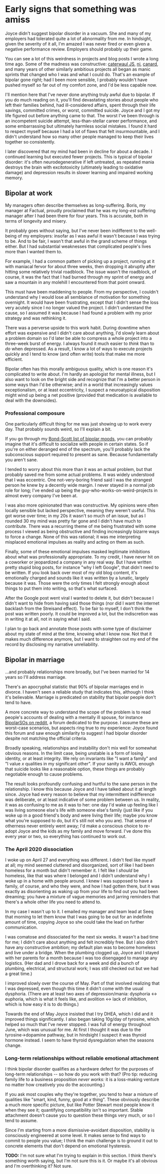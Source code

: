 # Early signs that something was amiss
Joyce didn't suggest bipolar disorder in a vacuum. She and many of my employers had tolerated quite a lot of abnormality from me. In hindsight, given the severity of it all, I'm amazed I was never fired or even given a negative performance review. Employers should probably up their game.

You can see a lot of this weirdness in projects and blog posts I wrote a long time ago. Some of the madness was constructive: [caterwaul JS](https://github.com/spencertipping/caterwaul), [ni](https://github.com/spencertipping/ni), [canard](https://github.com/spencertipping/canard), and many years of other similarly ambitious projects all began as manic sprints that changed who I was and what I could do. That's an example of bipolar gone right; had I been more sensible, I probably wouldn't have pushed myself so far out of my comfort zone, and I'd be less capable now.

I'll mention here that I've never done anything truly awful due to bipolar. If you do much reading on it, you'll find devastating stories about people who left their families behind, had ill-considered affairs, spent through their life savings, committed crimes, or worst, committed suicide. Joyce and I got my life figured out before anything came to that. The worst I've been through is an incompetent suicide attempt, less-than-stellar career performance, and some embarrassing but ultimately harmless social mistakes. I found it hard to respect myself because I had a lot of flaws that felt insurmountable, and I didn't understand how so many other people managed to keep their lives together so consistently.

I later discovered that my mind had been in decline for about a decade. I continued learning but executed fewer projects. This is typical of bipolar disorder: it's often neurodegenerative if left untreated, as repeated mania destroys the brain with excitotoxicity (ultimately leading to oxidative damage) and depression results in slower learning and impaired working memory.


## Bipolar at work
My managers often describe themselves as long-suffering. Boris, my manager at Factual, proudly proclaimed that he was my long-_est_ suffering manager after I had been there for four years. This is accurate, both in terms of longevity and misery.

It probably goes without saying, but I've never been indifferent to the well-being of my employers: insofar as I was awful it wasn't because I was trying to be. And to be fair, I wasn't that awful in the grand scheme of things either. But I had substantial weaknesses that complicated people's lives more than I wanted them to.

For example, I had a common pattern of picking up a project, running at it with maniacal fervor for about three weeks, then dropping it abruptly after hitting some relatively trivial roadblock. The issue wasn't the roadblock, of course, it was the fact that I had burned through my sprint of energy and saw a mountain in any molehill I encountered from that point onward.

This must have been maddening to people. From my perspective, I couldn't understand why I would lose all semblance of motivation for something overnight. It would have been frustrating, except that I didn't sense the loss very acutely since I no longer valued the project. I didn't understand the cause, so I assumed it was because I had found a problem with my prior strategy and was rethinking it.

There was a perverse upside to this work habit. During downtime when effort was expensive and I didn't care about anything, I'd slowly learn about a problem domain so I'd later be able to compress a whole project into a three-week burst of energy. I always found it much easier to _think_ than to _do_ when depressed. As a result, I know a lot of ways to execute projects quickly and I tend to know (and often write) tools that make me more efficient.

Bipolar often has this morally ambiguous quality, which is one reason it's complicated to write about. I'm hardly an apologist for mental illness, but I also want to look on the bright side and recognize that I'm a better person in some ways than I'd be otherwise; and in a world that increasingly values exceptionalism, or at least eccentricity, I suspect a neuroatypical disposition might wind up being a net positive (provided that medication is available to deal with the downsides).


### Professional composure
One particularly difficult thing for me was just showing up to work every day. That probably sounds weird, so I'll explain a bit.

If you go through my [Bond-Scott list of bipolar moods](bond-scott.md), you can probably imagine that it's difficult to socialize with people in certain states. So if you're on either deranged end of the spectrum, you'll probably lack the subconscious support required to present as sane. Because fundamentally you aren't sane.

I tended to worry about this more than it was an actual problem, but that probably saved me from some actual problems. It was widely understood that I was eccentric. One not-very-boring friend said I was the strangest person he knew by a decently wide margin. I never stayed in a normal job role for long; I've ended up being the guy-who-works-on-weird-projects in almost every company I've been at.

I was also more opinionated than was constructive. My opinions were often locally sensible but lacked perspective, meaning they weren't useful. This got worse over time; in my 20s it wasn't so much of an issue, but as I rounded 30 my mind was pretty far gone and I didn't have much to contribute. There was a recurring theme of me being frustrated with some process I viewed as being obstructive and finding increasingly bizarre ways to force a change. None of this was rational; it was me interpreting misplaced emotional impulses as reality and acting on them as such.

Finally, some of these emotional impulses masked legitimate inhibitions about what was professionally appropriate. To my credit, I have never hit on a coworker or jeopardized a company in any real way. But I have written pretty stupid blog posts, for instance "why I left Google", that didn't need to be written. If you look back over most of my old blog content, it's emotionally charged and sounds like it was written by a lunatic, largely because it was. Those were the only times I felt strongly enough about things to put them into writing, so that's what surfaced.

After the Google post went viral I wanted to delete it, but didn't because I didn't want to hide from having said those things (nor did I want the internet backlash from the Streisand effect). To be fair to myself, I don't think the post was written poorly. It could be improved a lot, but the indiscretion was in writing it at all, not in saying what I said.

I plan to go back and annotate those posts with some type of disclaimer about my state of mind at the time, knowing what I know now. Not that it makes much difference anymore, but I want to straighten out my end of the record by disclosing my narrative unreliability.


## Bipolar in marriage
...and probably relationships more broadly, but I've been married for 14 years so I'll address marriage.

There's an apocryphal statistic that 90% of bipolar marriages end in divorce. I haven't seen a reliable study that indicates this, although I think it's believable. Marriage is predicated on stability that bipolar people don't tend to have.

A more concrete way to understand the scope of the problem is to read people's accounts of dealing with a mentally ill spouse, for instance [BipolarSOs on reddit](https://reddit.com/r/bipolarsos), a forum dedicated to the purpose. I assume these are worst-case scenarios, but aspects ring true to my experience: Joyce found this forum and saw enough similarity to suggest I had bipolar disorder despite not matching the official criteria.

Broadly speaking, relationships and instability don't mix well for somewhat obvious reasons. In the limit case, being unstable is a form of losing identity, or at least integrity. We rely on invariants like "I want a family" and "I value _x_ qualities in my significant other". If your sanity is AWOL enough that suicide looks like a reasonable option, these things are probably negotiable enough to cause problems.

The result looks profoundly confusing and hurtful to the sane person in the relationship. I know this because Joyce and I have talked about it at length since. Joyce had every reason to believe that my intermittent indifference was deliberate, or at least indicative of some problem between us. In reality, it was as confusing to me as it was to her: one day I'd wake up feeling like I was living someone else's life with someone else's family (just like if you woke up in a good friend's body and were living their life; maybe you know what you're supposed to do, but it's still not who you are). That sense of otherness never entirely went away; I'd make a conscious choice to re-adopt Joyce and the kids as my family and move forward. I've done this every year or two, so everything has continued to work out.


### The April 2020 dissociation
I woke up on April 27 and everything was different. I didn't feel like myself at all; my mind seemed cluttered and disorganized, sort of like I had been homeless for a month but didn't remember it. I felt like I _should_ be homeless, like that was where I belonged and I didn't understand why I woke up in a home with people around. I knew I was supposed to have a family, of course, and who they were, and how I had gotten there, but it was exactly as disorienting as waking up from your life to find out you had been dreaming; you have a mixture of vague memories and jarring reminders that there's a whole other life you need to attend to.

In my case I wasn't up to it. I emailed my manager and team lead at Seeq that morning to let them know that I was going to be out for an indefinite amount of time, copying Joyce so she could take the lead on further communication.

I was comatose and dissociated for the next six weeks. It wasn't a bad time for me; I didn't care about anything and felt incredibly free. But I also didn't have any constructive ambition; my default plan was to become homeless and live under a bridge. When the plumbing clogged up, Joyce and I stayed with her parents for a month because I was too disengaged to manage any logistics. (Her dad and I drove back for a week and did a bunch of plumbing, electrical, and structural work; I was still checked out but we had a great time.)

I improved slowly over the course of May. Part of that involved realizing that I was depressed, even though this time it didn't come with the usual dysphoria. (There are at least two axes of depression/mania: dysphoria ↔ euphoria, which is what it feels like, and avolition ↔ lack of inhibition, which is how easy it is to do things.)

Towards the end of May Joyce insisted that I try DHEA, which I did and it improved things significantly. I also began taking 10g/day of tyrosine, which helped so much that I've never stopped. I was full of energy throughout June, which was unusual for me. At first I thought it was due to the tyrosine→dopamine pathway, but in hindsight I suspect it was thyroid hormone instead. I seem to have thyroid dysregulation when the seasons change.


### Long-term relationships without reliable emotional attachment
I think bipolar disorder qualifies as a hardware defect for the purposes of long-term relationships -- so how do you work with that? (Pro tip: reducing family life to a business proposition _never works:_ it is a loss-making venture no matter how creatively you do the accounting.)

If you ask most couples why they're together, you tend to hear a mixture of qualities like "smart, kind, funny, good at _x_ thing". These obviously describe a much more specific picture, but like Potter Stewart most people know it when they see it; quantifying compatibility isn't so important. Stable attachment doesn't cause you to question these things very much, or so I tend to assume.

Since I'm starting from a more dismissive-avoidant disposition, stability is consciously engineered at some level. It makes sense to find ways to commit to people you value; I think the main challenge is to ground it out to concrete elements that don't depend on emotional hysteresis.

**TODO:** I'm not sure what I'm trying to explain in this section. I think there's something worth saying, but I'm not sure this is it. Or maybe it's all obvious and I'm overthinking it? Not sure.
